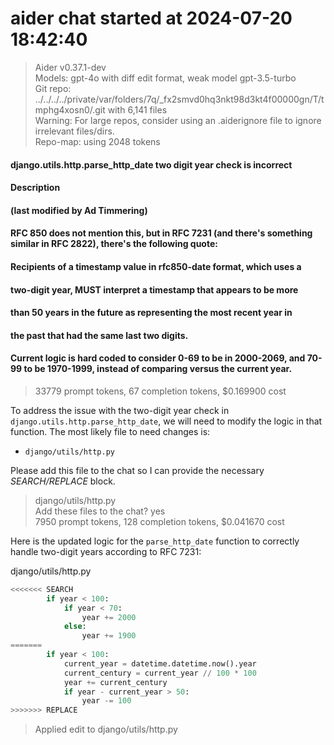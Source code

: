
# aider chat started at 2024-07-20 18:42:40

> Aider v0.37.1-dev  
> Models: gpt-4o with diff edit format, weak model gpt-3.5-turbo  
> Git repo: ../../../../private/var/folders/7q/_fx2smvd0hq3nkt98d3kt4f00000gn/T/tmphg4xosn0/.git with 6,141 files  
> Warning: For large repos, consider using an .aiderignore file to ignore irrelevant files/dirs.  
> Repo-map: using 2048 tokens  

#### django.utils.http.parse_http_date two digit year check is incorrect  
#### Description  
#### 	   
#### 		(last modified by Ad Timmering)  
#### 	   
#### RFC 850 does not mention this, but in RFC 7231 (and there's something similar in RFC 2822), there's the following quote:  
#### Recipients of a timestamp value in rfc850-date format, which uses a  
#### two-digit year, MUST interpret a timestamp that appears to be more  
#### than 50 years in the future as representing the most recent year in  
#### the past that had the same last two digits.  
#### Current logic is hard coded to consider 0-69 to be in 2000-2069, and 70-99 to be 1970-1999, instead of comparing versus the current year.  
> 33779 prompt tokens, 67 completion tokens, $0.169900 cost  

To address the issue with the two-digit year check in `django.utils.http.parse_http_date`, we will need to modify the logic in that function. The most likely file to need changes is:

- `django/utils/http.py`

Please add this file to the chat so I can provide the necessary *SEARCH/REPLACE* block.

> django/utils/http.py  
> Add these files to the chat? yes  
> 7950 prompt tokens, 128 completion tokens, $0.041670 cost  

Here is the updated logic for the `parse_http_date` function to correctly handle two-digit years according to RFC 7231:

django/utils/http.py
```python
<<<<<<< SEARCH
        if year < 100:
            if year < 70:
                year += 2000
            else:
                year += 1900
=======
        if year < 100:
            current_year = datetime.datetime.now().year
            current_century = current_year // 100 * 100
            year += current_century
            if year - current_year > 50:
                year -= 100
>>>>>>> REPLACE
```

> Applied edit to django/utils/http.py  
